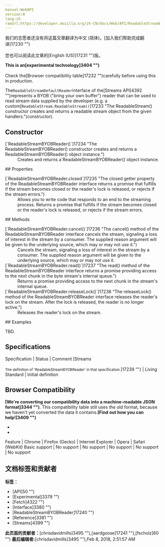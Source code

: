 ```yaml
---
manual:WebAPI
version:0
lang:zh
rawUrl:https://developer.mozilla.org/zh-CN/docs/Web/API/ReadableStreamBYOBReader
---
```




<bdi>我们的志愿者还没有将这篇文章翻译为<bdi>中文 (简体)</bdi>。[加入我们帮助完成翻译]17230 "")<br></br>您也可以阅读此文章的[English (US)]17231 "")版。</bdi>






**This is an[experimental technology]3404 "")**<br></br>Check the[Browser compatibility table]17232 "")carefully before using this in production.




The`ReadableStreamDefaultReader`interface of the[Streams API]4392 "")represents a BYOB (&quot;bring your own buffer&quot;) reader that can be used to read stream data supplied by the developer (e.g. a custom[`ReadableStream.ReadableStream()`]17233 "The ReadableStream() constructor creates and returns a readable stream object from the given handlers.")constructor).


## Constructor<a name="Constructor"></a>
<dl><dt>[`ReadableStreamBYOBReader()`]17234 "The ReadableStreamBYOBReader() constructor creates and returns a ReadableStreamBYOBReader() object instance.")</dt><dd>Creates and returns a`ReadableStreamBYOBReader()`object instance.</dd></dl>
## Properties<a name="Properties"></a>
<dl><dt>[`ReadableStreamBYOBReader.closed`]17235 "The closed getter property of the ReadableStreamBYOBReader interface returns a promise that fulfills if the stream becomes closed or the reader's lock is released, or rejects if the stream errors.")</dt><dd>Allows you to write code that responds to an end to the streaming process. Returns a promise that fulfills if the stream becomes closed or the reader&#39;s lock is released, or rejects if the stream errors.</dd></dl>
## Methods<a name="Methods"></a>
<dl><dt>[`ReadableStreamBYOBReader.cancel()`]17236 "The cancel() method of the ReadableStreamBYOBReader interface cancels the stream, signaling a loss of interest in the stream by a consumer. The supplied reason argument will be given to the underlying source, which may or may not use it.")</dt><dd>Cancels the stream, signaling a loss of interest in the stream by a consumer. The supplied reason argument will be given to the underlying source, which may or may not use it.</dd><dt>[`ReadableStreamBYOBReader.read()`]17237 "The read() method of the ReadableStreamBYOBReader interface returns a promise providing access to the next chunk in the byte stream's internal queue.")</dt><dd>Returns a promise providing access to the next chunk in the stream&#39;s internal queue.</dd><dt>[`ReadableStreamBYOBReader.releaseLock()`]17238 "The releaseLock() method of the ReadableStreamBYOBReader interface releases the reader's lock on the stream. After the lock is released, the reader is no longer active.")</dt><dd>Releases the reader&#39;s lock on the stream.</dd></dl>
## Examples<a name="Examples"></a>


TBD.


## Specifications<a name="Specifications"></a>
Specification | Status | Comment 
[Streams<br></br><small>The definition of &#39;ReadableStreamBYOBReader&#39; in that specification.</small>]17239 "") | Living Standard | Initial definition 


## Browser Compatibility<a name="Browser_Compatibility"></a>


**[We&#39;re converting our compatibility data into a machine-readable JSON format]3344 "")**. This compatibility table still uses the old format, because we haven&#39;t yet converted the data it contains.**[Find out how you can help!]3409 "")**


* 
* 
Feature | Chrome | Firefox (Gecko) | Internet Explorer | Opera | Safari (WebKit) 
Basic support | No support | No support | No support | No support | No support 











## 文档标签和贡献者
**标签：**
* [API]50 "")
* [Experimental]3379 "")
* [Fetch]4322 "")
* [Interface]3380 "")
* [ReadableStreamBYOBReader]17240 "")
* [Reference]3381 "")
* [Streams]4399 "")

**此页面的贡献者：**[chrisdavidmills]3495 ""),[aardgoose]17241 ""),[fscholz]60 "")
**最后编辑者:**[chrisdavidmills]3495 ""),<time>Feb 8, 2018, 2:51:57 AM</time>


